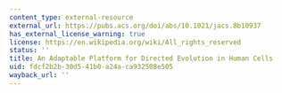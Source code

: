 ```yaml
---
content_type: external-resource
external_url: https://pubs.acs.org/doi/abs/10.1021/jacs.8b10937
has_external_license_warning: true
license: https://en.wikipedia.org/wiki/All_rights_reserved
status: ''
title: An Adaptable Platform for Directed Evolution in Human Cells
uid: fdcf2b2b-30d5-41b0-a24a-ca932508e505
wayback_url: ''
---
```

